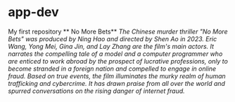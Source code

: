# app-dev
My first repository
** No More Bets**
*The Chinese murder thriller "No More Bets" was produced by Ning Hao and directed by Shen Ao in 2023. Eric Wang, Yong Mei, Gina Jin, and Lay Zhang are the film's main actors. It narrates the compelling tale of a model and a computer programmer who are enticed to work abroad by the prospect of lucrative professions, only to become stranded in a foreign nation and compelled to engage in online fraud.
Based on true events, the film illuminates the murky realm of human trafficking and cybercrime. It has drawn praise from all over the world and spurred conversations on the rising danger of internet fraud.*


